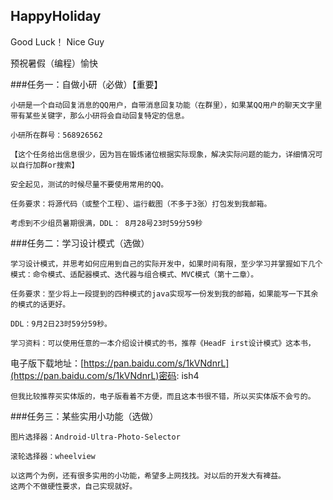 ## HappyHoliday
Good Luck！ Nice Guy

预祝暑假（编程）愉快


###任务一：自做小研（必做）【重要】

    小研是一个自动回复消息的QQ用户，自带消息回复功能（在群里），如果某QQ用户的聊天文字里带有某些关键字，那么小研将会自动回复特定的信息。

    小研所在群号：568926562

    【这个任务给出信息很少，因为旨在锻炼诸位根据实际现象，解决实际问题的能力，详细情况可以自行加群or搜索】

    安全起见，测试的时候尽量不要使用常用的QQ。

    任务要求：将源代码（或整个工程）、运行截图（不多于3张）打包发到我邮箱。

    考虑到不少组员暑期很满，DDL： 8月28号23时59分59秒



###任务二：学习设计模式（选做）

    学习设计模式，并思考如何应用到自己的实际开发中，如果时间有限，至少学习并掌握如下几个模式：命令模式、适配器模式、迭代器与组合模式、MVC模式（第十二章）。

    任务要求：至少将上一段提到的四种模式的java实现写一份发到我的邮箱，如果能写一下其余的模式的话更好。

    DDL：9月2日23时59分59秒。

    学习资料：可以使用任意的一本介绍设计模式的书，推荐《HeadF irst设计模式》这本书，
 电子版下载地址：[https://pan.baidu.com/s/1kVNdnrL](https://pan.baidu.com/s/1kVNdnrL)密码: ish4

    但我比较推荐买实体版的，电子版看着不方便，而且这本书很不错，所以买实体版不会亏的。


###任务三：某些实用小功能（选做）

    图片选择器：Android-Ultra-Photo-Selector

    滚轮选择器：wheelview

    以这两个为例，还有很多实用的小功能，希望多上网找找。对以后的开发大有裨益。
    这两个不做硬性要求，自己实现就好。


